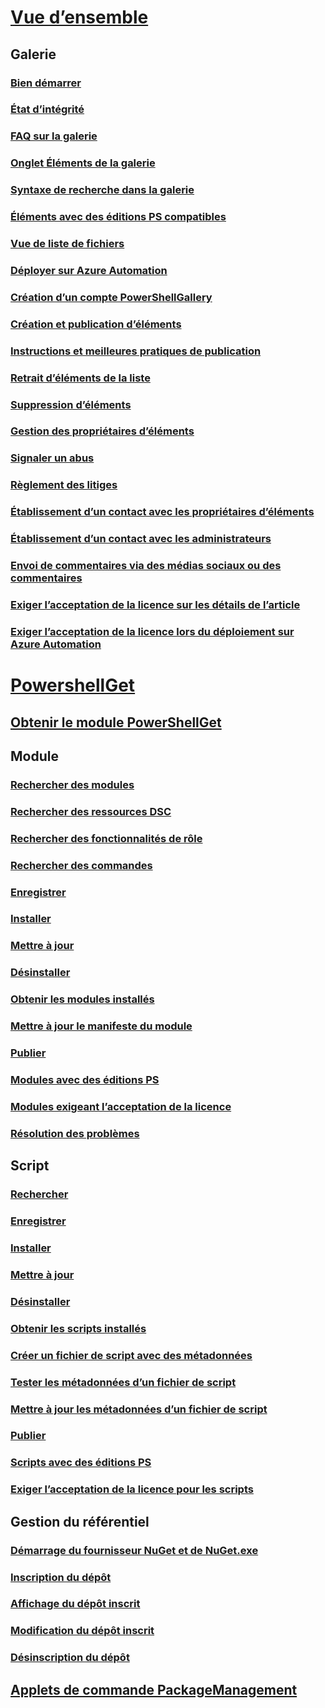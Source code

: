 # [Vue d’ensemble](readme.md)
## Galerie
### [Bien démarrer](psgallery/psgallery_gettingstarted.md)
### [État d’intégrité](psgallery/psgallery_status.md)
### [FAQ sur la galerie](psgallery/psgallery_faqs.md)
### [Onglet Éléments de la galerie](psgallery/psgallery_items_tab.md)
### [Syntaxe de recherche dans la galerie](psgallery/psgallery_search_syntax.md)
### [Éléments avec des éditions PS compatibles](psgallery/psgallery_pseditions.md)
### [Vue de liste de fichiers](psgallery/psgallery_filelist_feature.md)
### [Déployer sur Azure Automation](psgallery/psgallery_deploy_to_azure_automation.md)
### [Création d’un compte PowerShellGallery](psgallery/psgallery_creating_an_account.md)
### [Création et publication d’éléments](psgallery/Creating-and-Publishing-an-item.md)
### [Instructions et meilleures pratiques de publication](psgallery/psgallery-PublishingGuidelines.md)
### [Retrait d’éléments de la liste](psgallery/psgallery_unlist_items.md)
### [Suppression d’éléments](psgallery/Deleting-Items.md)
### [Gestion des propriétaires d’éléments](psgallery/Managing-Item-Owners.md)
### [Signaler un abus](psgallery/psgallery_report_abuse.md)
### [Règlement des litiges](psgallery/psgallery_dispute_resolution.md)
### [Établissement d’un contact avec les propriétaires d’éléments](psgallery/psgallery_contacting_item_owners.md)
### [Établissement d’un contact avec les administrateurs](psgallery/psgallery_contacting_administrators.md)
### [Envoi de commentaires via des médias sociaux ou des commentaires](psgallery/psgallery-SocialMediaFeedback.md)
### [Exiger l’acceptation de la licence sur les détails de l’article](psgallery/psgallery_requires_license_acceptance.md)
### [Exiger l’acceptation de la licence lors du déploiement sur Azure Automation](psgallery/psgallery_deploy_to_azure_automation_requireLicenseAcceptance.md)

# [PowershellGet](psget/overview.md)
## [Obtenir le module PowerShellGet](psget/get_psget_module.md)

## Module
### [Rechercher des modules](psget/module/psget_find-module.md)
### [Rechercher des ressources DSC](psget/module/psget_find-dscresource.md)
### [Rechercher des fonctionnalités de rôle](psget/module/psget_find-rolecapability.md)
### [Rechercher des commandes](psget/module/psget_find-command.md)
### [Enregistrer](psget/module/psget_save-module.md)
### [Installer](psget/module/psget_install-module.md)
### [Mettre à jour](psget/module/psget_update-module.md)
### [Désinstaller](psget/module/psget_uninstall-module.md)
### [Obtenir les modules installés](psget/module/psget_get-installedmodule.md)
### [Mettre à jour le manifeste du module](psget/module/psget_update-modulemanifest.md)
### [Publier](psget/module/psget_publish-module.md)
### [Modules avec des éditions PS](psget/module/modulewithpseditionsupport.md)
### [Modules exigeant l’acceptation de la licence](psget/module/RequireLicenseAcceptance.md)
### [Résolution des problèmes](psget/psget_cmdlets_troubleshooting.md)

## Script
### [Rechercher](psget/script/psget_find-script.md)
### [Enregistrer](psget/script/psget_save-script.md)
### [Installer](psget/script/psget_install-script.md)
### [Mettre à jour](psget/script/psget_update-script.md)
### [Désinstaller](psget/script/psget_uninstall-script.md)
### [Obtenir les scripts installés](psget/script/psget_get-installedscript.md)
### [Créer un fichier de script avec des métadonnées](psget/script/psget_new-scriptfileinfo.md)
### [Tester les métadonnées d’un fichier de script](psget/script/psget_test-scriptfileinfo.md)
### [Mettre à jour les métadonnées d’un fichier de script](psget/script/psget_update-scriptfileinfo.md)
### [Publier](psget/script/psget_publish-script.md)
### [Scripts avec des éditions PS](psget/script/scriptwithpseditionsupport.md)
### [Exiger l’acceptation de la licence pour les scripts](psget/script/script_RequireLicenseAcceptance.md)

## Gestion du référentiel
### [Démarrage du fournisseur NuGet et de NuGet.exe](psget/repository/bootstrapping_nuget_proivder_and_exe.md)
### [Inscription du dépôt](psget/repository/psget_register-psrepository.md)
### [Affichage du dépôt inscrit](psget/repository/psget_get-psrepository.md)
### [Modification du dépôt inscrit](psget/repository/psget_set-psrepository.md)
### [Désinscription du dépôt](psget/repository/psget_unregister-psrepository.md)

## [Applets de commande PackageManagement](psget/oneget/PackageManagement_cmdlets.md)
